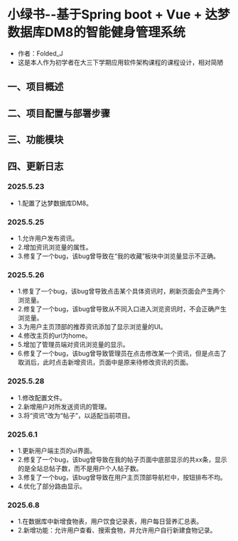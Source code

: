 # 小绿书--基于Spring boot + Vue + 达梦数据库DM8的智能健身管理系统
  - 作者：Folded_J
  - 这是本人作为初学者在大三下学期应用软件架构课程的课程设计，相对简陋
    
## 一、项目概述


## 二、项目配置与部署步骤


## 三、功能模块


## 四、更新日志
### 2025.5.23
- 1.配置了达梦数据库DM8。
### 2025.5.25
- 1.允许用户发布资讯。
- 2.增加资讯浏览量的属性。
- 3.修复了一个bug，该bug曾导致在“我的收藏”板块中浏览量显示不正确。
### 2025.5.26
- 1.修复了一个bug，该bug曾导致点击某个具体资讯时，刷新页面会产生两个浏览量。
- 2.修复了一个bug，该bug曾导致从不同入口进入浏览资讯时，不会正确产生浏览量。
- 3.为用户主页顶部的推荐资讯添加了显示浏览量的UI。
- 4.修改主页的url为home。
- 5.增加了管理员端对资讯浏览量的显示。
- 6.修复了一个bug，该bug曾导致管理员在点击修改某一个资讯，但是点击了取消后，此时点击新增资讯，页面中是原来待修改资讯的页面。
### 2025.5.28
- 1.修改配置文件。
- 2.新增用户对所发送资讯的管理。
- 3.将“资讯”改为“帖子”，以适配当前项目。
### 2025.6.1
- 1.更新用户端主页的ui界面。
- 2.修复了一个bug，该bug曾导致在我的帖子页面中底部显示的共xx条，显示的是全站总帖子数，而不是用户个人帖子数。
- 3.修复了一个bug，该bug曾导致在用户主页顶部导航栏中，按钮排布不均。
- 4.优化了部分路由显示。
### 2025.6.8
- 1.在数据库中新增食物表，用户饮食记录表，用户每日营养汇总表。
- 2.新增功能：允许用户查看、搜索食物，并允许用户自行新建食物记录。